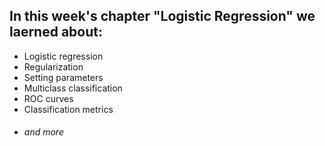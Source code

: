 ## In this week's chapter **"Logistic Regression"** we laerned about:

* Logistic regression
* Regularization
* Setting parameters
* Multiclass classification
* ROC curves
* Classification metrics
* ###### and more
